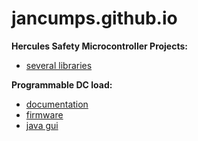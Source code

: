 # jancumps.github.io


**Hercules Safety Microcontroller Projects:**
* [several libraries](https://github.com/jancumps/hercules_libraries)

**Programmable DC load:**
* [documentation](https://www.element14.com/community/docs/DOC-83867/l/programmable-electronic-load)
* [firmware](https://github.com/jancumps/msp432/tree/master/MSP432_SCPI_ElectronicLoad)
* [java gui](https://github.com/jancumps/eLoadGui)



